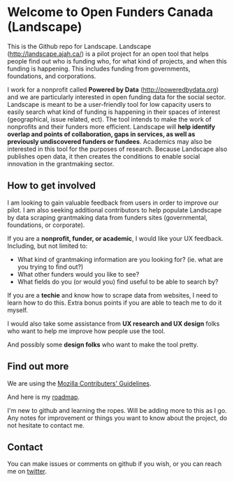 # Welcome to Open Funders Canada (Landscape)

This is the Github repo for Landscape.  Landscape (http://landscape.ajah.ca/) is a pilot project for an open tool that helps people find out who is funding who, for what kind of projects, and when this funding is happening.  This includes funding from governments, foundations, and corporations.  

I work for a nonprofit called __Powered by Data__ (http://poweredbydata.org) and we are particularly interested in open funding data for the social sector.  Landscape is meant to be a user-friendly tool for low capacity users to easily search what kind of funding is happening in their spaces of interest (geographical, issue related, ect).  The tool intends to make the work of nonprofits and their funders more efficient.  Landscape will __help identify overlap and points of collaboration, gaps in services, as well as previously undiscovered funders or fundees__.  Academics may also be interested in this tool for the purposes of research.  Because Landscape also publishes open data, it then creates the conditions to enable social innovation in the grantmaking sector.    

## How to get involved
 
I am looking to gain valuable feedback from users in order to improve our pilot.  I am also seeking additional contributors to help populate Landscape by data scraping grantmaking data from funders sites (governmental, foundations, or corporate). 

If you are a __nonprofit, funder, or academic__, I would like your UX feedback.  Including, but not limited to: 
* What kind of grantmaking information are you looking for? (ie. what are you trying to find out?)
* What other funders would you like to see?
* What fields do you (or would you) find useful to be able to search by?

If you are a __techie__ and know how to scrape data from websites, I need to learn how to do this.  Extra bonus points if you are able to teach me to do it myself. 

I would also take some assistance from __UX research and UX design__ folks who want to help me improve how people use the tool.  

And possibly some __design folks__ who want to make the tool pretty.

## Find out more

We are using the [Mozilla Contributers' Guidelines](https://www.mozilla.org/en-US/about/governance/policies/participation/).

And here is my [roadmap](https://github.com/lesliePhD/open_funders_canada/blob/master/roadmap.md).

I'm new to github and learning the ropes.  Will be adding more to this as I go.  Any notes for improvement or things you want to know about the project, do not hesitate to contact me.  

## Contact

You can make issues or comments on github if you wish, or you can reach me on [twitter](https://twitter.com/lesliePhD).  
